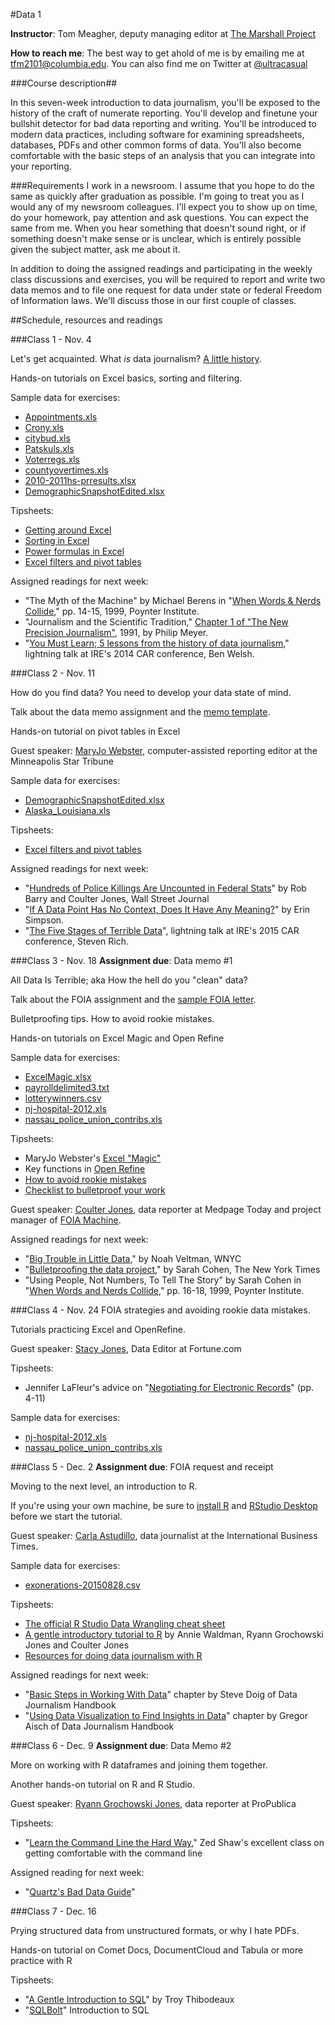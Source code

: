 #Data 1

**Instructor**: Tom Meagher, deputy managing editor at [The Marshall Project](https://www.themarshallproject.org/)

**How to reach me**: The best way to get ahold of me is by emailing me at tfm2101@columbia.edu. You can also find me on Twitter at [@ultracasual](https://www.twitter.com/ultracasual)

###Course description##

In this seven-week introduction to data journalism, you'll be exposed to the history of the craft of numerate reporting.
You'll develop and finetune your bullshit detector for bad data reporting and writing. You'll be introduced to modern data practices, including software for examining spreadsheets, databases, PDFs and other common forms of data.
You'll also become comfortable with the basic steps of an analysis that you can integrate into your reporting.

###Requirements
I work in a newsroom. I assume that you hope to do the same as quickly after graduation as possible. I'm going to treat you as I would any of my newsroom colleagues. I'll expect you to show up on time, do your homework, pay attention and ask questions. You can expect the same from me.
When you hear something that doesn't sound right, or if something doesn't make sense or is unclear, which is entirely possible given the subject matter, ask me about it.

In addition to doing the assigned readings and participating in the weekly class discussions and exercises, you will be required to report and write two data memos and to file one request for data under state or federal Freedom of Information laws. We'll discuss those in our first couple of classes.

##Schedule, resources and readings

###Class 1 - Nov. 4

Let's get acquainted. What *is* data journalism? [A little history](https://www.haikudeck.com/p/GWP9Ol8aZw).

Hands-on tutorials on Excel basics, sorting and filtering.

Sample data for exercises:
* [Appointments.xls](http://www.tommeagher.com/files/data/3appointmentsclass.xls)
* [Crony.xls](http://www.tommeagher.com/files/data/8crony.xls)
* [citybud.xls](http://www.tommeagher.com/files/data/10citybud.xls)
* [Patskuls.xls](http://www.tommeagher.com/files/data/1patskuls.xls)
* [Voterregs.xls](http://www.tommeagher.com/files/data/2voter-regs.xls)
* [countyovertimes.xls](http://www.tommeagher.com/files/data/3county-overtimes.xls)
* [2010-2011hs-prresults.xlsx](http://www.tommeagher.com/files/data/2010-2011hs-prresults.xlsx)
* [DemographicSnapshotEdited.xlsx](http://www.tommeagher.com/files/data/demographicsnapshot2012public.csv)

Tipsheets:

* [Getting around Excel](http://www.tommeagher.com/files/tips/xlgetaround.doc)
* [Sorting in Excel](http://www.tommeagher.com/files/tips/xlsort.doc)
* [Power formulas in Excel](http://www.tommeagher.com/files/tips/xlpowerformula.doc)
* [Excel filters and pivot tables](https://github.com/tommeagher/data1-fall2015/raw/master/tipsheets/excel/xlpivot_updated.pdf)

Assigned readings for next week:

* "The Myth of the Machine" by Michael Berens in "[When Words & Nerds Collide](https://s3.amazonaws.com/s3.documentcloud.org/documents/757701/nerds-and-words.pdf)," pp. 14-15, 1999, Poynter Institute.
* "Journalism and the Scientific Tradition," [Chapter 1 of "The New Precision Journalism"](https://www.unc.edu/~pmeyer/book/Chapter1.htm), 1991, by Philip Meyer.
* "[You Must Learn; 5 lessons from the history of data journalism](https://vimeo.com/92782667)," lightning talk at IRE's 2014 CAR conference, Ben Welsh.

###Class 2 - Nov. 11

How do you find data? You need to develop your data state of mind.

Talk about the data memo assignment and the [memo template](https://github.com/tommeagher/data1-fall2015/blob/master/data-memo-outline.md).

Hands-on tutorial on pivot tables in Excel

Guest speaker: [MaryJo Webster](https://twitter.com/maryjowebster), computer-assisted reporting editor at the Minneapolis Star Tribune

Sample data for exercises:
* [DemographicSnapshotEdited.xlsx](http://www.tommeagher.com/files/data/demographicsnapshot2012public.csv)
* [Alaska_Louisiana.xls](http://www.tommeagher.com/files/data/Alaska_Louisiana.xls)

Tipsheets:
* [Excel filters and pivot tables](https://github.com/tommeagher/data1-fall2015/raw/master/tipsheets/excel/xlpivot_updated.pdf)

Assigned readings for next week:

* "[Hundreds of Police Killings Are Uncounted in Federal Stats](http://www.wsj.com/articles/hundreds-of-police-killings-are-uncounted-in-federal-statistics-1417577504)" by Rob Barry and Coulter Jones, Wall Street Journal
* "[If A Data Point Has No Context, Does It Have Any Meaning?](https://storify.com/AthertonKD/if-a-data-point-has-no-context-does-it-have-any-me)" by Erin Simpson.
* "[The Five Stages of Terrible Data](https://player.vimeo.com/video/122459415)", lightning talk at IRE's 2015 CAR conference, Steven Rich.

###Class 3 - Nov. 18
**Assignment due**: Data memo #1

All Data Is Terrible; aka How the hell do you "clean" data?

Talk about the FOIA assignment and the [sample FOIA letter](https://github.com/tommeagher/data1-fall2015/blob/master/foia-letter-sample.md).

Bulletproofing tips. How to avoid rookie mistakes.

Hands-on tutorials on Excel Magic and Open Refine

Sample data for exercises:
* [ExcelMagic.xlsx](http://www.tommeagher.com/files/data/ExcelMagic.xlsx)
* [payrolldelimited3.txt](http://www.tommeagher.com/files/data/payrolldelimited3.txt)
* [lotterywinners.csv](http://www.tommeagher.com/files/data/lotterywinners.csv)
* [nj-hospital-2012.xls](http://www.tommeagher.com/files/data/nj-hospital-2012.xls)
* [nassau_police_union_contribs.xls](http://www.tommeagher.com/files/data/nassau_police_union_contribs.xls)

Tipsheets:
* MaryJo Webster's [Excel "Magic"](https://mjwebster.github.io/DataJ/tipsheets/ExcelMagic.pdf)
* Key functions in [Open Refine](https://docs.google.com/document/d/1kRoK6oDtgRO-g1KAHBMaAFPFOEGYsr5p5kpllRIn_og/edit?usp=sharing)
* [How to avoid rookie mistakes](https://mjwebster.github.io/DataJ/Other/RookieMistakes.pdf)
* [Checklist to bulletproof your work](http://www.tommeagher.com/blog/2012/06/checklist.html)

Guest speaker: [Coulter Jones](https://twitter.com/coulterjones), data reporter at Medpage Today and project manager of [FOIA Machine](https://www.foiamachine.org/).

Assigned readings for next week:
* "[Big Trouble in Little Data](http://www.wnyc.org/story/big-trouble-little-data/)," by Noah Veltman, WNYC
* "[Bulletproofing the data project](https://github.com/sarahcnyt/stabile/blob/master/docs/bulletproof.md)," by Sarah Cohen, The New York Times
* "Using People, Not Numbers, To Tell The Story" by Sarah Cohen in "[When Words and Nerds Collide](https://s3.amazonaws.com/s3.documentcloud.org/documents/757701/nerds-and-words.pdf)," pp. 16-18, 1999, Poynter Institute.

###Class 4 - Nov. 24
FOIA strategies and avoiding rookie data mistakes.

Tutorials practicing Excel and OpenRefine.

Guest speaker: [Stacy Jones](https://twitter.com/stacyannj), Data Editor at Fortune.com

Tipsheets:
* Jennifer LaFleur's advice on "[Negotiating for Electronic Records](https://github.com/tommeagher/data1-fall2015/raw/master/tipsheets/foia/T671.pdf)" (pp. 4-11)

Sample data for exercises:
* [nj-hospital-2012.xls](http://www.tommeagher.com/files/data/nj-hospital-2012.xls)
* [nassau_police_union_contribs.xls](http://www.tommeagher.com/files/data/nassau_police_union_contribs.xls)

###Class 5 - Dec. 2
**Assignment due**: FOIA request and receipt

Moving to the next level, an introduction to R.

If you're using your own machine, be sure to [install R](https://cran.rstudio.com/) and [RStudio Desktop](https://www.rstudio.com/products/rstudio/download/) before we start the tutorial.

Guest speaker: [Carla Astudillo](https://twitter.com/carla_astudi), data journalist at the International Business Times.

Sample data for exercises:
* [exonerations-20150828.csv](https://raw.githubusercontent.com/tommeagher/data1-fall2015/master/datasets/r/exonerations-20150828.csv)

Tipsheets:
* [The official R Studio Data Wrangling cheat sheet](http://www.rstudio.com/wp-content/uploads/2015/02/data-wrangling-cheatsheet.pdf)
* [A gentle introductory tutorial to R](https://github.com/CoulterJones/IRE-2015/blob/master/IRE2015_R_Class.R) by Annie Waldman, Ryann Grochowski Jones and Coulter Jones
* [Resources for doing data journalism with R](http://rddj.info/)

Assigned readings for next week:
* "[Basic Steps in Working With Data](http://datajournalismhandbook.org/1.0/en/understanding_data_2.html)" chapter by Steve Doig of Data Journalism Handbook
* "[Using Data Visualization to Find Insights in Data](http://datajournalismhandbook.org/1.0/en/understanding_data_7.html)" chapter by Gregor Aisch of Data Journalism Handbook

###Class 6 - Dec. 9
**Assignment due**: Data Memo #2

More on working with R dataframes and joining them together.

Another hands-on tutorial on R and R Studio.

Guest speaker: [Ryann Grochowski Jones](http://twitter.com/ryanngro), data reporter at ProPublica

Tipsheets:
* "[Learn the Command Line the Hard Way](http://cli.learncodethehardway.org/book/)," Zed Shaw's excellent class on getting comfortable with the command line

Assigned reading for next week:
* "[Quartz's Bad Data Guide](https://github.com/Quartz/bad-data-guide)"

###Class 7 - Dec. 16

Prying structured data from unstructured formats, or why I hate PDFs.

Hands-on tutorial on Comet Docs, DocumentCloud and Tabula or more practice with R

Tipsheets:
* "[A Gentle Introduction to SQL](https://github.com/tthibo/SQL-Tutorial)" by Troy Thibodeaux
* "[SQLBolt](http://sqlbolt.com/)" Introduction to SQL